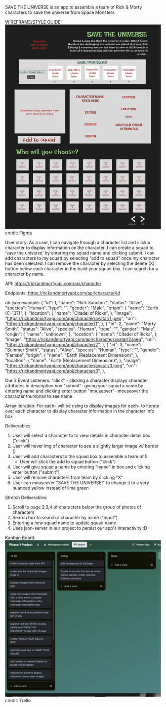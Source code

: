 SAVE THE UNIVERSE is an app to assemble a team of Rick & Morty characters to save the universe from Space Monsters.

WIREFRAME/STYLE GUIDE:
<img src="image.png">
credit: Figma


User story:
As a user, I can navigate through a character list and click a character to display information on the character. I can create a squad to 'save the universe' by entering my squad name and clicking submit. I can add characters to my squad by selecting "add to squad" once my character has been selected. I can remove the character by selecting the delete (X) button below each character in the build your squad box. I can search for a character by name.
  
API: https://rickandmortyapi.com/api/character

Endpoints: https://rickandmortyapi.com/api/character/id

db.json example:
{
            "id": 1,
            "name": "Rick Sanchez",
            "status": "Alive",
            "species": "Human",
            "type": "",
            "gender": "Male",
            "origin": {
                "name": "Earth (C-137)",
            },
            "location": {
                "name": "Citadel of Ricks",
            },
            "image": "https://rickandmortyapi.com/api/character/avatar/1.jpeg",
            "url": "https://rickandmortyapi.com/api/character/1",
        },
        {
            "id": 2,
            "name": "Morty Smith",
            "status": "Alive",
            "species": "Human",
            "type": "",
            "gender": "Male",
            "origin": {
                "name": "unknown",
            },
            "location": {
                "name": "Citadel of Ricks",
            },
            "image": "https://rickandmortyapi.com/api/character/avatar/2.jpeg",
            "url": "https://rickandmortyapi.com/api/character/2",
        },
        {
            "id": 3,
            "name": "Summer Smith",
            "status": "Alive",
            "species": "Human",
            "type": "",
            "gender": "Female",
            "origin": {
                "name": "Earth (Replacement Dimension)",
            },
            "location": {
                "name": "Earth (Replacement Dimension)",
            },
            "image": "https://rickandmortyapi.com/api/character/avatar/3.jpeg",
            "url": "https://rickandmortyapi.com/api/character/3",
        },
    

Our 3 Event Listeners:
"click" - clicking a character displays character attributes in description box
"submit"- giving your squad a name by entering name and clicking enter button
"mouseover"- mouseover the character thumbnail to see name 

Array iteration:
For each- will be using to display images 
for each- to iterate over each character to display character information in the character info box


Deliverables:
1. User will select a character to to view details in character detail box ("click")
2. User will hover img of character to see a slightly larger image w/ border ()
3. User will add characters to the squad box to assemble a team of 5
    - User will click the add to squad button ("click")
4. User will give squad a name by entering "name" in box and clicking enter button ("submit")
5. User will remove characters from team by clicking "X" 
6. User can mouseover "SAVE THE UNIVERSE!" to change it to a very nuanced yellow instead of lime green

Stretch Deliverables:
1. Scroll to page 2,3,4 of characters below the group of photos of characters
2. Search box to search a character by name ("input")
3. Entering a new squad name to update squad name 
4. Uses json-server in our project to persist our app's interactivity :D

Kanban Board: 
<img src="KanbanBoard.png">
credit: Trello